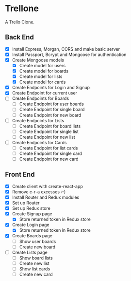 # Trellone

A Trello Clone.

## Back End

* [x] Install Express, Morgan, CORS and make basic server
* [x] Install Passport, Bcrypt and Mongoose for authentication
* [x] Create Mongoose models
  * [x] Create model for users
  * [x] Create model for boards
  * [x] Create model for lists
  * [x] Create model for cards
* [x] Create Endpoints for Login and Signup
* [x] Create Endpoint for current user
* [ ] Create Endpoints for Boards
  * [ ] Create Endpoint for user boards 
  * [ ] Create Endpoint for single board
  * [ ] Create Endpoint for new board
* [ ] Create Endpoints for Lists
  * [ ] Create Endpoint for board lists
  * [ ] Create Endpoint for single list
  * [ ] Create Endpoint for new list
* [ ] Create Endpoints for Cards
  * [ ] Create Endpoint for list cards
  * [ ] Create Endpoint for single card
  * [ ] Create Endpoint for new card

## Front End

* [x] Create client with create-react-app
* [x] Remove c-r-a excesses :-)
* [x] Install Router and Redux modules
* [x] Set up Router
* [x] Set up Redux store
* [x] Create Signup page
  * [x] Store returned token in Redux store
* [x] Create Login page
  * [x] Store returned token in Redux store
* [x] Create Boards page
  * [ ] Show user boards
  * [ ] Create new board
* [ ] Create Lists page
  * [ ] Show board lists
  * [ ] Create new list
  * [ ] Show list cards
  * [ ] Create new card

